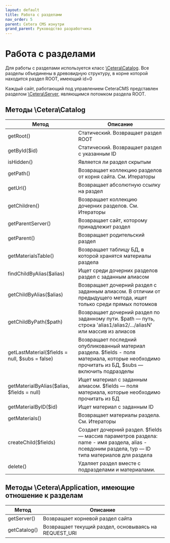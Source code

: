 ```yaml
---
layout: default
title: Работа с разделами
nav_order: 5
parent: Cetera CMS изнутри
grand_parent: Руководство разработчика
---
```


# Работа с разделами

Для работы с разделами используется класс [\Cetera\Catalog](https://cetera.ru/cetera_cms/doc/api/Cetera/Catalog.html). Все разделы объединены в древовидную структуру, в корне которой находится раздел ROOT, имеющий id=0

Каждый сайт, работающий под управлением CeteraCMS представлен разделом [\Cetera\Server](https://cetera.ru/cetera_cms/doc/api/Cetera/Server.html), являющимся потомком раздела ROOT.

## Методы \Cetera\Catalog

Метод | Описание
------|--------
getRoot() |Статический. Возвращает раздел ROOT
getById($id) |Статический. Возвращает раздел c указанным ID
isHidden() |Является ли раздел скрытым
getPath() |Возвращает коллекцию разделов от корня сайта. См. Итераторы
getUrl() |Возвращает абсолютную ссылку на раздел
getChildren() |Возвращает коллекцию дочерних разделов. См. Итераторы
getParentServer() |Возвращает сайт, которому принадлежит раздел
getParent() |Возвращает родительский раздел
getMaterialsTable() |Возвращает таблицу БД, в которой хранятся материалы раздела
findChildByAlias($alias) |Ищет среди дочерних разделов раздел с заданным алиасом
getChildByAlias($alias) |Возвращает дочерний раздел с заданным алиасом. В отличии от предыдущего метода, ищет только среди прямых потомков
getChildByPath($path) |Возвращает дочерний раздел по заданному пути. $path — путь, строка 'alias1/alias2/…/aliasN' или массив из алиасов
getLastMaterial($fields = null, $subs = false) |Возвращает последний опубликованный материал раздела. $fields - поля материала, которые необходимо прочитать из БД, $subs — включить подразделы
getMaterialByAlias($alias, $fields = null) |Ищет материал c заданным алиасом. $fields — поля материала, которые необходимо прочитать из БД
getMaterialByID($id) |Ищет материал c заданным ID
getMaterials() |Возвращает материалы раздела. См. Итераторы
createChild($fields) |Создает дочерний раздел. $fields — массив параметров раздела: name - имя раздела, alias - псевдоним раздела, typ — ID типа материалов для раздела
delete() |Удаляет раздел вместе с подразделами и материалами.

## Методы \Cetera\Application, имеющие отношение к разделам

Метод | Описание
---|---
getServer() |Возвращает корневой раздел сайта
getCatalog() |Возвращает текущий раздел, основываясь на REQUEST_URI